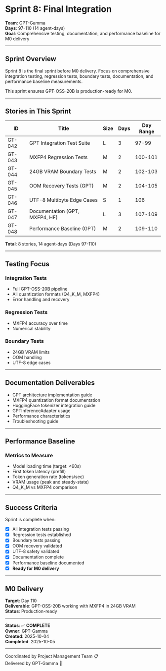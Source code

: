 # Sprint 8: Final Integration

**Team**: GPT-Gamma  
**Days**: 97-110 (14 agent-days)  
**Goal**: Comprehensive testing, documentation, and performance baseline for M0 delivery

---

## Sprint Overview

Sprint 8 is the final sprint before M0 delivery. Focus on comprehensive integration testing, regression tests, boundary tests, documentation, and performance baseline measurements.

This sprint ensures GPT-OSS-20B is production-ready for M0.

---

## Stories in This Sprint

| ID | Title | Size | Days | Day Range |
|----|-------|------|------|-----------|
| GT-042 | GPT Integration Test Suite | L | 3 | 97-99 |
| GT-043 | MXFP4 Regression Tests | M | 2 | 100-101 |
| GT-044 | 24GB VRAM Boundary Tests | M | 2 | 102-103 |
| GT-045 | OOM Recovery Tests (GPT) | M | 2 | 104-105 |
| GT-046 | UTF-8 Multibyte Edge Cases | S | 1 | 106 |
| GT-047 | Documentation (GPT, MXFP4, HF) | L | 3 | 107-109 |
| GT-048 | Performance Baseline (GPT) | M | 2 | 109-110 |

**Total**: 8 stories, 14 agent-days (Days 97-110)

---

## Testing Focus

### Integration Tests
- Full GPT-OSS-20B pipeline
- All quantization formats (Q4_K_M, MXFP4)
- Error handling and recovery

### Regression Tests
- MXFP4 accuracy over time
- Numerical stability

### Boundary Tests
- 24GB VRAM limits
- OOM handling
- UTF-8 edge cases

---

## Documentation Deliverables

- GPT architecture implementation guide
- MXFP4 quantization format documentation
- HuggingFace tokenizer integration guide
- GPTInferenceAdapter usage
- Performance characteristics
- Troubleshooting guide

---

## Performance Baseline

### Metrics to Measure
- Model loading time (target: <60s)
- First token latency (prefill)
- Token generation rate (tokens/sec)
- VRAM usage (peak and steady-state)
- Q4_K_M vs MXFP4 comparison

---

## Success Criteria

Sprint is complete when:
- [x] All integration tests passing
- [x] Regression tests established
- [x] Boundary tests passing
- [x] OOM recovery validated
- [x] UTF-8 safety validated
- [x] Documentation complete
- [x] Performance baseline documented
- [x] **Ready for M0 delivery**

---

## M0 Delivery

**Target**: Day 110  
**Deliverable**: GPT-OSS-20B working with MXFP4 in 24GB VRAM  
**Status**: Production-ready

---

**Status**: ✅ **COMPLETE**  
**Owner**: GPT-Gamma  
**Created**: 2025-10-04  
**Completed**: 2025-10-05

---
Coordinated by Project Management Team 📋  
Delivered by GPT-Gamma 🤖
